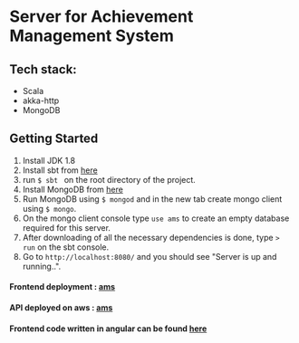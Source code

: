 # Server for Achievement Management System

## Tech stack:
 * Scala
 * akka-http
 * MongoDB

## Getting Started
1. Install JDK 1.8
2. Install sbt from [here](https://www.scala-sbt.org/)
3. run ```$ sbt ``` on the root directory of the project.
4. Install MongoDB from [here](https://docs.mongodb.com/manual/installation/)
5. Run MongoDB using ```$ mongod``` and in the new tab create mongo client using ```$ mongo```.
6. On the mongo client console type ```use ams``` to create an empty database required for this server.
7. After downloading of all the necessary dependencies is done, type ```> run``` on the sbt console.
8. Go to ```http://localhost:8080/``` and you should see "Server is up and running..".


#### Frontend deployment : [ams](https://bitspleasemsi.github.io)
#### API deployed on aws : [ams](http://amsmsi.com)
#### Frontend code written in angular can be found [here](https://github.com/BitsPleaseMSI/achievement-ms-frontend)



